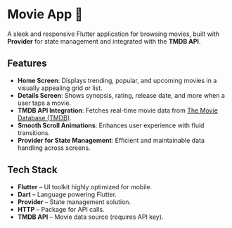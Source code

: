 #  Movie App 🎥

A sleek and responsive Flutter application for browsing movies, built with **Provider** for state management and integrated with the **TMDB API**.

##  Features

- **Home Screen**: Displays trending, popular, and upcoming movies in a visually appealing grid or list.
- **Details Screen**: Shows synopsis, rating, release date, and more when a user taps a movie.
- **TMDB API Integration**: Fetches real-time movie data from [The Movie Database (TMDB)](https://www.themoviedb.org/).
- **Smooth Scroll Animations**: Enhances user experience with fluid transitions.
- **Provider for State Management**: Efficient and maintainable data handling across screens.

##  Tech Stack

- **Flutter** – UI toolkit highly optimized for mobile.
- **Dart** – Language powering Flutter.
- **Provider** – State management solution.
- **HTTP** – Package for API calls.
- **TMDB API** – Movie data source (requires API key).



